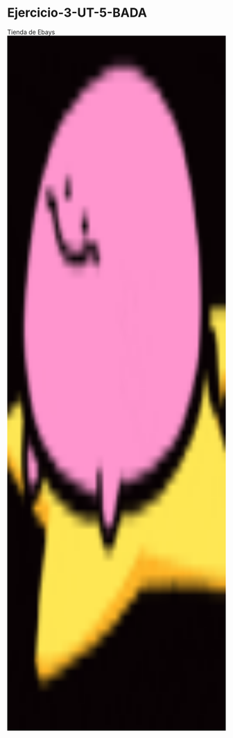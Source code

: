 # Ejercicio-3-UT-5-BADA
Tienda de Ebays
<img src="./Proyecto/imajes/prueba.gif" style="width: 100%; height: 40vh;" alt="">
